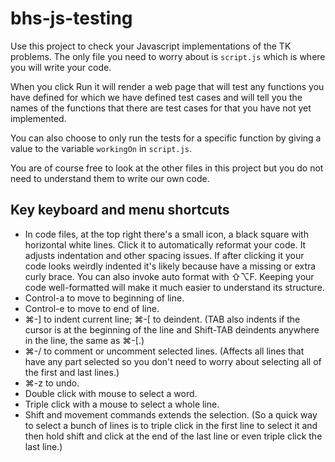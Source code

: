 # bhs-js-testing

Use this project to check your Javascript implementations of the TK problems. The only file you need to worry about is `script.js` which is where you will write your code.

When you click Run it will render a web page that will test any functions you have defined for which we have defined test cases and will tell you the names of the functions that there are test cases for that you have not yet implemented.

You can also choose to only run the tests for a specific function by giving a value to the variable `workingOn` in `script.js`.

You are of course free to look at the other files in this project but you do not need to understand them to write our own code.


## Key keyboard and menu shortcuts

- In code files, at the top right there's a small icon, a black square with horizontal white lines. Click it to automatically reformat your code. It adjusts indentation and other spacing issues. If after clicking it your code looks weirdly indented it's likely because have a missing or extra curly brace. You can also invoke auto format with ⇧⌥F. Keeping your code well-formatted will make it much easier to understand its structure.
- Control-a to move to beginning of line.
- Control-e to move to end of line.
- ⌘-] to indent current line; ⌘-[ to deindent. (TAB also indents if the cursor is at the beginning of the line and Shift-TAB deindents anywhere in the line, the same as ⌘-[.)
- ⌘-/ to comment or uncomment selected lines. (Affects all lines that have any part selected so you don't need to worry about selecting all of the first and last lines.)
- ⌘-z to undo.
- Double click with mouse to select a word.
- Triple click with a mouse to select a whole line.
- Shift and movement commands extends the selection. (So a quick way to select a bunch of lines is to triple click in the first line to select it and then hold shift and click at the end of the last line or even triple click the last line.)
